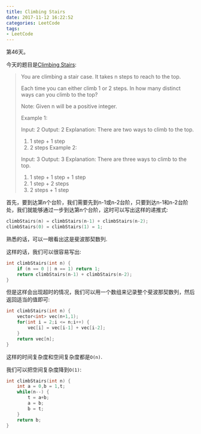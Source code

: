```yaml
---
title: Climbing Stairs
date: 2017-11-12 16:22:52
categories: LeetCode
tags:
- LeetCode
---
```


第46天。

今天的题目是[Climbing Stairs](https://leetcode.com/problems/climbing-stairs/description/):

> You are climbing a stair case. It takes n steps to reach to the top.
>
> Each time you can either climb 1 or 2 steps. In how many distinct ways can you climb to the top?
>
> Note: Given n will be a positive integer.
>
>
> Example 1:
>
> Input: 2
> Output:  2
> Explanation:  There are two ways to climb to the top.
>
> 1. 1 step + 1 step
> 1. 2 steps
> Example 2:
>
> Input: 3
> Output:  3
> Explanation:  There are three ways to climb to the top.
>
> 1. 1 step + 1 step + 1 step
> 1. 1 step + 2 steps
> 1. 2 steps + 1 step

首先，要到达第n个台阶，我们需要先到n-1或n-2台阶，只要到达n-1和n-2台阶处，我们就能够通过一步到达第n个台阶，这时可以写出这样的递推式:

```c++
climbStairs(n) = climbStairs(n-1) + climbStairs(n-2);
climbStairs(0) = climbStairs(1) = 1;
```

熟悉的话，可以一眼看出这是斐波那契数列.

这样的话，我们可以很容易写出:

```c++
int climbStairs(int n) {
    if (n == 0 || n == 1) return 1;
    return climbStairs(n-1) + climbStairs(n-2);
}
```

但是这样会出现超时的情况，我们可以用一个数组来记录整个斐波那契数列，然后返回适当的值即可:

```c++
int climbStairs(int n) {
    vector<int> vec(n+1,1);
    for(int i = 2;i <= n;i++) {
        vec[i] = vec[i-1] + vec[i-2];
    }
    return vec[n];
}
```

这样的时间复杂度和空间复杂度都是`O(n)`.

我们可以把空间复杂度降到`O(1)`:

```c++
int climbStairs(int n) {
    int a = 0,b = 1,t;
    while(n--) {
        t = a+b;
        a = b;
        b = t;
    }
    return b;
}
```